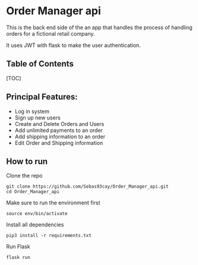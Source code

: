 # Order Manager api

This is the back end side of the an app that handles the process of handling orders for a fictional retail company.

It uses JWT with flask to make the user authentication.

## Table of Contents

[TOC]

## Principal Features:

- Log in system
- Sign up new users
- Create and Delete Orders and Users
- Add unlimited payments to an order
- Add shipping information to an order
- Edit Order and Shipping information



## How to run

Clone the repo

```
git clone https://github.com/Sebas93cay/Order_Manager_api.git
cd Order_Manager_api
```

Make sure to run the environment first

```
source env/bin/activate
```

Install all dependencies

```
pip3 install -r requirements.txt
```

Run Flask

```
flask run
```

